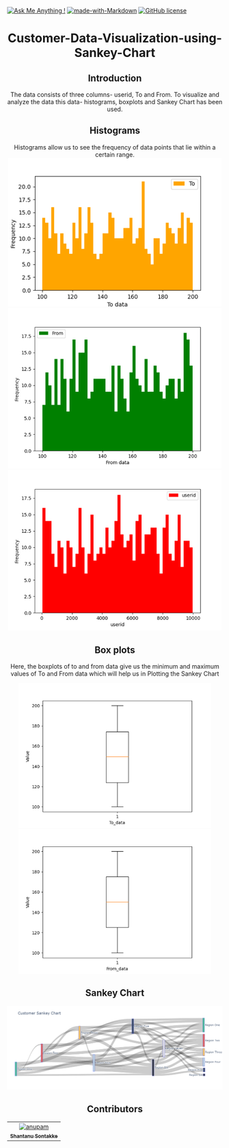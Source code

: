 [![Ask Me Anything !](https://img.shields.io/badge/Ask%20me-anything-1abc9c.svg)](https://www.linkedin.com/in/shantanu-sontakke-4a1b3117b/)
[![made-with-Markdown](https://img.shields.io/badge/Made%20with-Markdown-1f425f.svg)](http://commonmark.org)
[![GitHub license](https://img.shields.io/github/license/Naereen/StrapDown.js.svg)](https://github.com/Naereen/StrapDown.js/blob/master/LICENSE)

<center>
<h1 align="center">
Customer-Data-Visualization-using-Sankey-Chart
</h1>

## Introduction
  The data consists of three columns- userid, To and From. To visualize and analyze the data this data- histograms, boxplots and Sankey Chart has been used.

## Histograms
  Histograms allow us to see the frequency of data points that lie within a certain range.
<img width="500" src="./Images/histogram1.png">
<img width="500" src="./Images/histogram2.png">
<img width="500" src="./Images/histogram3.png">
  
## Box plots
  Here, the boxplots of to and from data give us the minimum and maximum values of To and From data which will help us in Plotting the Sankey Chart

<img width="450" src="./Images/boxplot1.png">
<img width="450" src="./Images/boxplot2.png">
  
## Sankey Chart
<img src="./Images/newplot2.png">
  
## Contributors
<table>
  <tr>
    <td align="center">
      <a href="https://github.com/shantanhunt">
          <img src="https://avatars.githubusercontent.com/u/63099646" width="100;" alt="anupam"/>
          <br />
          <sub><b>Shantanu Sontakke
</b></sub>
      </a>
  </tr>
</table>
